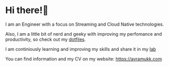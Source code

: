 # Hi there!👋 
I am an Engineer with a focus on Streaming and Cloud Native technologies.

Also, I am a little bit of nerd and geeky with improving my perfomance and productivity, so check out my [dotfiles](https://github.com/avramukk/dotfiles).

I am continiously learning and improving my skills and share it in my [lab](https://github.com/avramukk/lab)

You can find information and my CV on my website: https://avramukk.com